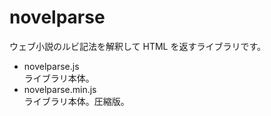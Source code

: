 # novelparse
ウェブ小説のルビ記法を解釈して HTML を返すライブラリです。

* novelparse.js  
  ライブラリ本体。
* novelparse.min.js  
  ライブラリ本体。圧縮版。